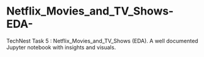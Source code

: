 # Netflix_Movies_and_TV_Shows-EDA-
TechNest Task 5 : Netflix_Movies_and_TV_Shows (EDA). A well documented Jupyter notebook with insights and visuals.
